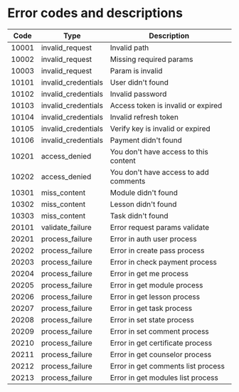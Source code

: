 # Error codes and descriptions

| Code  | Type                | Description                           |
| ----- | ------------------- | ------------------------------------- |
| 10001 | invalid_request     | Invalid path                          |
| 10002 | invalid_request     | Missing required params               |
| 10003 | invalid_request     | Param is invalid                      |
| 10101 | invalid_credentials | User didn't found                     |
| 10102 | invalid_credentials | Invalid password                      |
| 10103 | invalid_credentials | Access token is invalid or expired    |
| 10104 | invalid_credentials | Invalid refresh token                 |
| 10105 | invalid_credentials | Verify key is invalid or expired      |
| 10106 | invalid_credentials | Payment didn't found                  |
| 10201 | access_denied       | You don't have access to this content |
| 10202 | access_denied       | You don't have access to add comments |
| 10301 | miss_content        | Module didn't found                   |
| 10302 | miss_content        | Lesson didn't found                   |
| 10303 | miss_content        | Task didn't found                     |
| 20101 | validate_failure    | Error request params validate         |
| 20201 | process_failure     | Error in auth user process            |
| 20202 | process_failure     | Error in create pass process          |
| 20203 | process_failure     | Error in check payment process        |
| 20204 | process_failure     | Error in get me process               |
| 20205 | process_failure     | Error in get module process           |
| 20206 | process_failure     | Error in get lesson process           |
| 20207 | process_failure     | Error in get task process             |
| 20208 | process_failure     | Error in set state process            |
| 20209 | process_failure     | Error in set comment process          |
| 20210 | process_failure     | Error in get certificate process      |
| 20211 | process_failure     | Error in get counselor process        |
| 20212 | process_failure     | Error in get comments list process    |
| 20213 | process_failure     | Error in get modules list process     |
